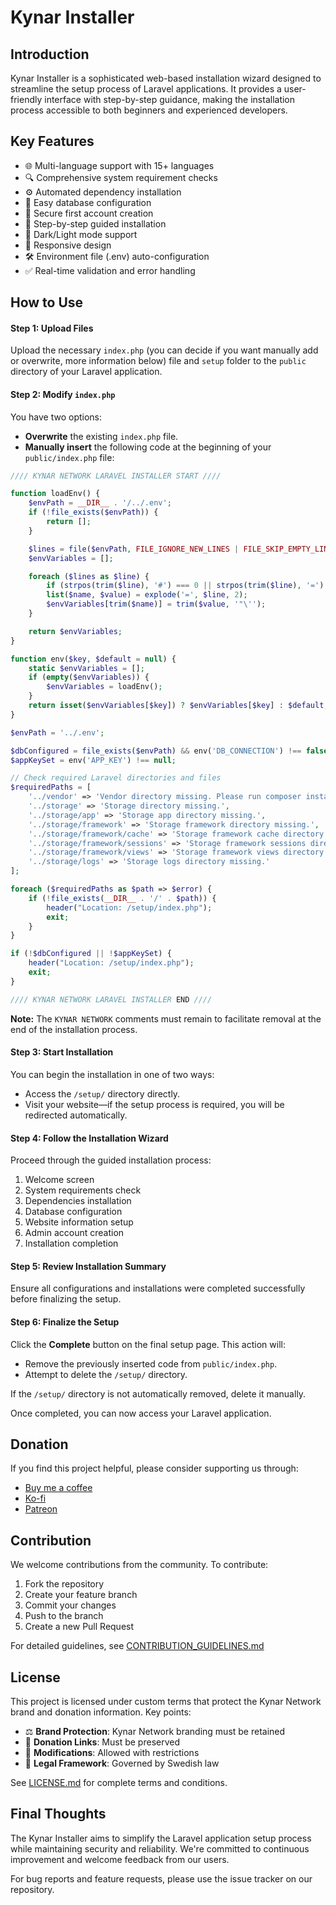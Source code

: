 # Kynar Installer

## Introduction
Kynar Installer is a sophisticated web-based installation wizard designed to streamline the setup process of Laravel applications. It provides a user-friendly interface with step-by-step guidance, making the installation process accessible to both beginners and experienced developers.

## Key Features
- 🌐 Multi-language support with 15+ languages
- 🔍 Comprehensive system requirement checks
- ⚙️ Automated dependency installation
- 📝 Easy database configuration
- 🔐 Secure first account creation
- 🎯 Step-by-step guided installation
- 🌙 Dark/Light mode support
- 📱 Responsive design
- 🛠️ Environment file (.env) auto-configuration
- ✅ Real-time validation and error handling

## How to Use
#### **Step 1: Upload Files**
Upload the necessary `index.php` (you can decide if you want manually add or overwrite, more information below) file and `setup` folder to the `public` directory of your Laravel application.

#### **Step 2: Modify `index.php`**
You have two options:
- **Overwrite** the existing `index.php` file.
- **Manually insert** the following code at the beginning of your `public/index.php` file:
```php
//// KYNAR NETWORK LARAVEL INSTALLER START ////

function loadEnv() {
    $envPath = __DIR__ . '/../.env';
    if (!file_exists($envPath)) {
        return [];
    }

    $lines = file($envPath, FILE_IGNORE_NEW_LINES | FILE_SKIP_EMPTY_LINES);
    $envVariables = [];

    foreach ($lines as $line) {
        if (strpos(trim($line), '#') === 0 || strpos(trim($line), '=') === false) continue;
        list($name, $value) = explode('=', $line, 2);
        $envVariables[trim($name)] = trim($value, '"\'');
    }

    return $envVariables;
}

function env($key, $default = null) {
    static $envVariables = [];
    if (empty($envVariables)) {
        $envVariables = loadEnv();
    }
    return isset($envVariables[$key]) ? $envVariables[$key] : $default;
}

$envPath = '../.env';

$dbConfigured = file_exists($envPath) && env('DB_CONNECTION') !== false;
$appKeySet = env('APP_KEY') !== null;

// Check required Laravel directories and files
$requiredPaths = [
    '../vendor' => 'Vendor directory missing. Please run composer install.',
    '../storage' => 'Storage directory missing.',
    '../storage/app' => 'Storage app directory missing.',
    '../storage/framework' => 'Storage framework directory missing.',
    '../storage/framework/cache' => 'Storage framework cache directory missing.',
    '../storage/framework/sessions' => 'Storage framework sessions directory missing.',
    '../storage/framework/views' => 'Storage framework views directory missing.',
    '../storage/logs' => 'Storage logs directory missing.'
];

foreach ($requiredPaths as $path => $error) {
    if (!file_exists(__DIR__ . '/' . $path)) {
        header("Location: /setup/index.php");
        exit;
    }
}

if (!$dbConfigured || !$appKeySet) {
    header("Location: /setup/index.php");
    exit;
}

//// KYNAR NETWORK LARAVEL INSTALLER END ////
```
  
  **Note:** The `KYNAR NETWORK` comments must remain to facilitate removal at the end of the installation process.

#### **Step 3: Start Installation**
You can begin the installation in one of two ways:
- Access the `/setup/` directory directly.
- Visit your website—if the setup process is required, you will be redirected automatically.

#### **Step 4: Follow the Installation Wizard**
Proceed through the guided installation process:
1. Welcome screen
2. System requirements check
3. Dependencies installation
4. Database configuration
5. Website information setup
6. Admin account creation
7. Installation completion

#### **Step 5: Review Installation Summary**
Ensure all configurations and installations were completed successfully before finalizing the setup.

#### **Step 6: Finalize the Setup**
Click the **Complete** button on the final setup page. This action will:
- Remove the previously inserted code from `public/index.php`.
- Attempt to delete the `/setup/` directory.

If the `/setup/` directory is not automatically removed, delete it manually.

Once completed, you can now access your Laravel application.


## Donation
If you find this project helpful, please consider supporting us through:
- [Buy me a coffee](https://buymeacoffee.com/kynarnetwork)
- [Ko-fi](https://ko-fi.com/kynarnetwork)
- [Patreon](https://patreon.com/KynarNetwork)

## Contribution
We welcome contributions from the community. To contribute:
1. Fork the repository
2. Create your feature branch
3. Commit your changes
4. Push to the branch
5. Create a new Pull Request

For detailed guidelines, see [CONTRIBUTION_GUIDELINES.md](CONTRIBUTION_GUIDELINES.md)

## License
This project is licensed under custom terms that protect the Kynar Network brand and donation information. Key points:

- ⚖️ **Brand Protection**: Kynar Network branding must be retained
- 💝 **Donation Links**: Must be preserved
- 🔧 **Modifications**: Allowed with restrictions
- 📜 **Legal Framework**: Governed by Swedish law

See [LICENSE.md](LICENSE.md) for complete terms and conditions.

## Final Thoughts
The Kynar Installer aims to simplify the Laravel application setup process while maintaining security and reliability. We're committed to continuous improvement and welcome feedback from our users.

For bug reports and feature requests, please use the issue tracker on our repository.
